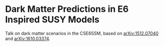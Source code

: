 Dark Matter Predictions in E6 Inspired SUSY Models
==================================================
Talk on dark matter scenarios in the CSE6SSM,
based on [arXiv:1512.07040](https://arxiv.org/abs/1512.07040)
and [arXiv:1610.03374](https://arxiv.org/abs/1610.03374).
